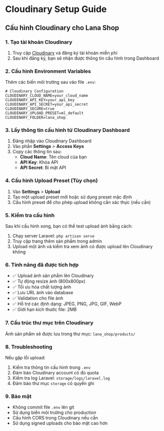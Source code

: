 # Cloudinary Setup Guide

## Cấu hình Cloudinary cho Lana Shop

### 1. Tạo tài khoản Cloudinary

1. Truy cập [Cloudinary](https://cloudinary.com/) và đăng ký tài khoản miễn phí
2. Sau khi đăng ký, bạn sẽ nhận được thông tin cấu hình trong Dashboard

### 2. Cấu hình Environment Variables

Thêm các biến môi trường sau vào file `.env`:

```env
# Cloudinary Configuration
CLOUDINARY_CLOUD_NAME=your_cloud_name
CLOUDINARY_API_KEY=your_api_key
CLOUDINARY_API_SECRET=your_api_secret
CLOUDINARY_SECURE=true
CLOUDINARY_UPLOAD_PRESET=ml_default
CLOUDINARY_FOLDER=lana_shop
```

### 3. Lấy thông tin cấu hình từ Cloudinary Dashboard

1. Đăng nhập vào Cloudinary Dashboard
2. Vào phần **Settings** > **Access Keys**
3. Copy các thông tin sau:
    - **Cloud Name**: Tên cloud của bạn
    - **API Key**: Khóa API
    - **API Secret**: Bí mật API

### 4. Cấu hình Upload Preset (Tùy chọn)

1. Vào **Settings** > **Upload**
2. Tạo một upload preset mới hoặc sử dụng preset mặc định
3. Cấu hình preset để cho phép upload không cần xác thực (nếu cần)

### 5. Kiểm tra cấu hình

Sau khi cấu hình xong, bạn có thể test upload ảnh bằng cách:

1. Chạy server Laravel: `php artisan serve`
2. Truy cập trang thêm sản phẩm trong admin
3. Upload một ảnh và kiểm tra xem ảnh có được upload lên Cloudinary không

### 6. Tính năng đã được tích hợp

-   ✅ Upload ảnh sản phẩm lên Cloudinary
-   ✅ Tự động resize ảnh (800x800px)
-   ✅ Tối ưu hóa chất lượng ảnh
-   ✅ Lưu URL ảnh vào database
-   ✅ Validation cho file ảnh
-   ✅ Hỗ trợ các định dạng: JPEG, PNG, JPG, GIF, WebP
-   ✅ Giới hạn kích thước file: 2MB

### 7. Cấu trúc thư mục trên Cloudinary

Ảnh sản phẩm sẽ được lưu trong thư mục: `lana_shop/products/`

### 8. Troubleshooting

Nếu gặp lỗi upload:

1. Kiểm tra thông tin cấu hình trong `.env`
2. Đảm bảo Cloudinary account có đủ quota
3. Kiểm tra log Laravel: `storage/logs/laravel.log`
4. Đảm bảo thư mục `storage` có quyền ghi

### 9. Bảo mật

-   Không commit file `.env` lên git
-   Sử dụng biến môi trường cho production
-   Cấu hình CORS trong Cloudinary nếu cần
-   Sử dụng signed uploads cho bảo mật cao hơn
